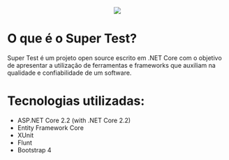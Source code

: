 
<p align="center">
  <img src="https://github.com/HugoDeveloperBR/super-test/raw/master/SuperTest/SuperTest.Web/wwwroot/images/logo.png">
</p>

# O que é o Super Test?

Super Test é um projeto open source escrito em .NET Core com o objetivo de apresentar a utilização de ferramentas e
frameworks que auxiliam na qualidade e confiabilidade de um software.

# Tecnologias utilizadas:

- ASP.NET Core 2.2 (with .NET Core 2.2)
- Entity Framework Core
- XUnit
- Flunt
- Bootstrap 4
